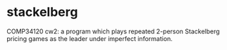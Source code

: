 stackelberg
===========

COMP34120 cw2: a program which plays repeated 2-person Stackelberg pricing games as the leader under imperfect information. 